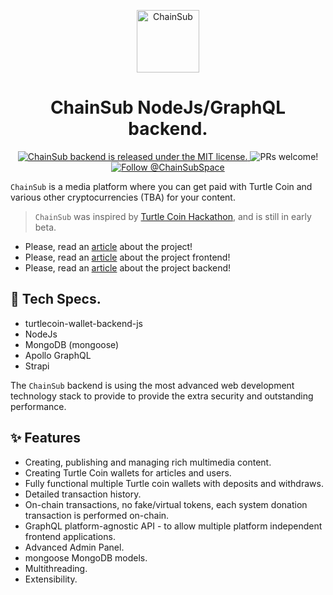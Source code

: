 <p align="center">
  <a href="https://chainsub.space">
    <img alt="ChainSub" width=100 src="https://github.com/ChainSubSpace/assets/raw/master/logo/logo_transparent.png" />
  </a>
</p>
<h1 align="center">
  ChainSub NodeJs/GraphQL backend.
</h1>

<p align="center">
  <a href="https://github.com/ChainSubSpace/chainsub-backend-server/blob/master/LICENSE">
    <img src="https://img.shields.io/badge/license-MIT-blue.svg" alt="ChainSub backend is released under the MIT license." />
  </a>
  <img src="https://img.shields.io/badge/PRs-welcome-brightgreen.svg" alt="PRs welcome!" />
  <a href="https://twitter.com/intent/follow?screen_name=ChainSubSpace">
    <img src="https://img.shields.io/twitter/follow/ChainSubSpace.svg?label=Follow%20@ChainSubSpace" alt="Follow @ChainSubSpace" />
  </a>
</p>

`ChainSub` is a media platform where you can get paid with Turtle Coin and various other cryptocurrencies (TBA) for your content.

> `ChainSub` was inspired by [Turtle Coin Hackathon](https://crypto-hackathon.com/), and is still in early beta.

- Please, read an [article](http://chainsub.space/blog/ChainSub-The-publishing-platform-you-always-wanted.) about the project!
- Please, read an [article](http://chainsub.space/blog/ChainSub-Frontend-features-overview.) about the project frontend!
- Please, read an [article](http://chainsub.space/blog/ChainSub-Backend-features-overview.) about the project backend!

## 📝 Tech Specs.

- turtlecoin-wallet-backend-js
- NodeJs
- MongoDB (mongoose)
- Apollo GraphQL
- Strapi 

The `ChainSub` backend is using the most advanced web development technology stack to provide to provide the extra security and outstanding performance.

## ✨ Features

- Creating, publishing and managing rich multimedia content.
- Creating Turtle Coin wallets for articles and users.
- Fully functional multiple Turtle coin wallets with deposits and withdraws.
- Detailed transaction history.
- On-chain transactions, no fake/virtual tokens, each system donation transaction is performed on-chain.
- GraphQL platform-agnostic API - to allow multiple platform independent frontend applications. 
- Advanced Admin Panel.
- mongoose MongoDB models.
- Multithreading.
- Extensibility.

